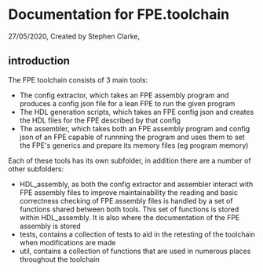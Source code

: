 # Documentation for FPE.toolchain

27/05/2020, Created by Stephen Clarke,

## introduction

The FPE toolchain consists of 3 main tools:
* The config extractor, which takes an FPE assembly program and produces a config json file for a lean FPE to run the given program
* The HDL generation scripts, which takes an FPE config json and creates the HDL files for the FPE described by that config
* The assembler, which takes both an FPE assembly program and config json of an FPE capable of runnning the program and uses them to set the FPE's generics and prepare its memory files (eg program memory)

Each of these tools has its own subfolder, in addition there are a number of other subfolders:
* HDL_assembly, as both the config extractor and assembler interact with FPE assembly files to improve maintainability the reading and basic correctness checking of FPE assembly files is handled by a set of functions shared between both tools. This set of functions is stored within HDL_assembly. It is also where the documentation of the FPE assembly is stored
* tests, contains a collection of tests to aid in the retesting of the toolchain when modifications are made
* util, contains a collection of functions that are used in numerous places throughout the toolchain
